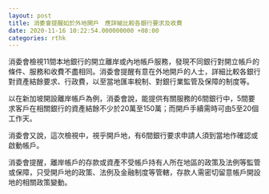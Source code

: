 ```yaml
---
layout: post
title: 消委會提醒如於外地開戶　應詳細比較各銀行要求及收費
date: 2020-11-16 10:22:54.000000000 +08:00
categories: rthk
---
```


消委會檢視11間本地銀行的開立離岸或內地帳戶服務，發現不同銀行對開立帳戶的條件、服務和收費不盡相同。消委會提醒有意在外地開戶的人士，詳細比較各銀行對資產結餘要求、行政費，以至當地匯率稅制、對銀行業監管及保障的制度等。

以在新加坡開設離岸帳戶為例，消委會說，能提供有關服務的6間銀行中，5間要求客戶在相關銀行的資產結餘不少於20萬至150萬；而開戶手續需時可由5至20個工作天。

消委會又說，這次檢視中，視乎開戶地，有6間銀行要求申請人須到當地作確認或啟動帳戶。

消委會提醒，離岸帳戶的存款或資產不受帳戶持有人所在地區的政策及法例等監管或保障，只受開戶地的政策、法例及金融制度等管轄，存款人需密切留意帳戶開設地的相關政策變動。
